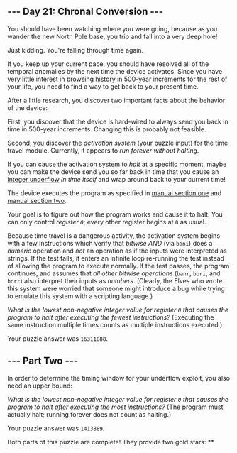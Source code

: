 --- Day 21: Chronal Conversion ---
----------------------------------

You should have been watching where you were going, because as you
wander the new North Pole base, you trip and fall into a very deep hole!

Just kidding. You're falling through time again.

If you keep up your current pace, you should have resolved all of the
temporal anomalies by the next time the device activates. Since you have
very little interest in browsing history in 500-year increments for the
rest of your life, you need to find a way to get back to your present
time.

After a little research, you discover two important facts about the
behavior of the device:

First, you discover that the device is hard-wired to always send you
back in time in 500-year increments. Changing this is probably not
feasible.

Second, you discover the *activation system* (your puzzle input) for the
time travel module. Currently, it appears to *run forever without
halting*.

If you can cause the activation system to *halt* at a specific moment,
maybe you can make the device send you so far back in time that you
cause an [integer underflow] *in time itself* and wrap around back to
your current time!

The device executes the program as specified in [manual section one]
and [manual section two].

Your goal is to figure out how the program works and cause it to halt.
You can only control *register `0`*; every other register begins at `0`
as usual.

Because time travel is a dangerous activity, the activation system
begins with a few instructions which verify that *bitwise AND* (via
`bani`) does a *numeric* operation and *not* an operation as if the
inputs were interpreted as strings. If the test fails, it enters an
infinite loop re-running the test instead of allowing the program to
execute normally. If the test passes, the program continues, and assumes
that *all other bitwise operations* (`banr`, `bori`, and `borr`) also
interpret their inputs as *numbers*. (Clearly, the Elves who wrote this
system were worried that someone might introduce a bug while trying to
emulate this system with a scripting language.)

*What is the lowest non-negative integer value for register `0` that
causes the program to halt after executing the fewest instructions?*
(Executing the same instruction multiple times counts as multiple
instructions executed.)

Your puzzle answer was `16311888`.

--- Part Two ---
----------------

In order to determine the timing window for your underflow exploit, you
also need an upper bound:

*What is the lowest non-negative integer value for register `0` that
causes the program to halt after executing the most instructions?* (The
program must actually halt; running forever does not count as halting.)

Your puzzle answer was `1413889`.

Both parts of this puzzle are complete! They provide two gold stars:
\*\*

  [integer underflow]: https://cwe.mitre.org/data/definitions/191.html
  [manual section one]: 16
  [manual section two]: 19
